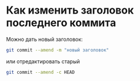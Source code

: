 # Как изменить заголовок последнего коммита

Можно дать новый заголовок:
```bash
git commit --amend -m "новый заголовок"
```
или отредактировать старый
```bash
git commit --amend -c HEAD
```